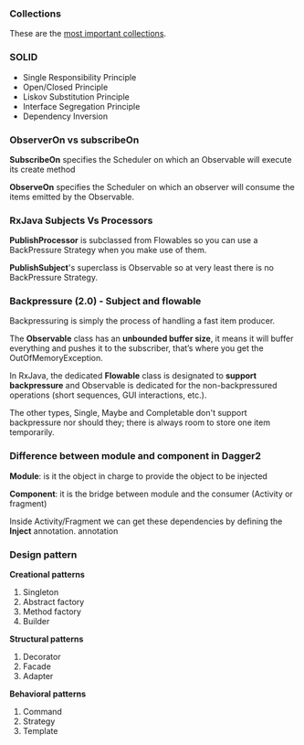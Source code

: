 ### Collections

These are the [most important collections](https://docs.google.com/document/d/1DwLCwYmGjuIbY54IVt6RbrOgemlJ6Px6NWgQwqECOnM/edit?usp=sharing).

### SOLID
- Single Responsibility Principle
- Open/Closed Principle
- Liskov Substitution Principle
- Interface Segregation Principle
- Dependency Inversion

### ObserverOn vs subscribeOn

**SubscribeOn** specifies the Scheduler on which an Observable will execute its create method

**ObserveOn** specifies the Scheduler on which an observer will consume the items emitted by the Observable.

### RxJava Subjects Vs Processors

**PublishProcessor** is subclassed from Flowables so you can use a
BackPressure Strategy when you make use of them.

**PublishSubject**'s superclass is Observable so at very least there is
no BackPressure Strategy.

### Backpressure (2.0) - Subject and flowable

Backpressuring is simply the process of handling a fast item producer.

The **Observable** class has an **unbounded buffer size**, it means it
will buffer everything and pushes it to the subscriber,
that’s where you get the OutOfMemoryException.

In RxJava, the dedicated **Flowable** class is designated to **support
backpressure** and Observable is dedicated for the non-backpressured
operations (short sequences, GUI interactions, etc.).

The other types, Single, Maybe and Completable don't support backpressure
nor should they; there is always room to store one item temporarily.

### Difference between module and component in Dagger2

**Module**: is it the object in charge to provide the object to be injected

**Component**: it is the bridge between module and the consumer (Activity or fragment)

Inside Activity/Fragment we can get these dependencies by defining the **Inject** annotation.
annotation

### Design pattern

**Creational patterns**

1. Singleton
2. Abstract factory
3. Method factory
4. Builder

**Structural patterns**

1. Decorator
2. Facade
3. Adapter

**Behavioral patterns**

1. Command
2. Strategy
3. Template
